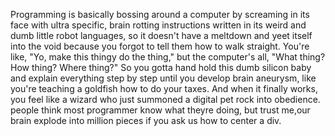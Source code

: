 Programming is basically bossing around a computer by screaming in its face with ultra specific, brain rotting instructions written in its weird and dumb little robot languages, so it doesn't have a meltdown and yeet itself into the void because you forgot to tell them how to walk straight. You're like, "Yo, make this thingy do the thing," but the computer's all, "What thing? How thing? Where thing?" So you gotta hand hold this dumb silicon baby and explain everything step by step until you develop brain aneurysm, like you're teaching a goldfish how to do your taxes. And when it finally works, you feel like a wizard who just summoned a digital pet rock into obedience. people think most programmer know what theyre doing, but trust me,our brain explode into million pieces if you ask us how to center a div.

